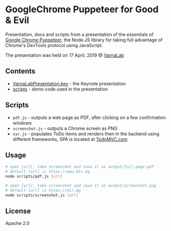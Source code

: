 # GoogleChrome Puppeteer for Good & Evil
Presentation, docs and scripts from a presentation of the essentials of [Google Chrome Puppeteer](https://github.com/GoogleChrome/puppeteer), the Node.JS library for taking full advantage of Chrome's DevTools protocol using JavaScript.

The presentation was held on 17 April, 2019 @ [VarnaLab](https://www.varnalab.org/)

## Contents
* [VarnaLabPresentation.key](./VarnaLabPresentation.key) - the Keynote presentation
* [scripts](./scripts) - demo code used in the presentation

## Scripts
* `pdf.js` - outputs a web page as PDF, after clicking on a few confirmation windows
* `screenshot.js` - outputs a Chrome screen as PNG
* `ssr.js` - populates ToDo items and renders then in the backend using different frameworks, SPA is located at [TodoMVC.com](http://todomvc.com/)

## Usage

```bash
# open [url], take screenshot and save it as output/full-page.pdf
# default [url] is https://www.btv.bg
node scripts/pdf.js [url]

# open [url], take screenshot and save it as output/screenshot.png
# default [url] is https://dir.bg
node scripts/screenshot.js [url]
```

## License
Apache 2.0
